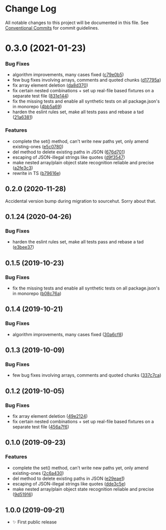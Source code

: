 # Change Log

All notable changes to this project will be documented in this file.
See [Conventional Commits](https://conventionalcommits.org) for commit guidelines.

# 0.3.0 (2021-01-23)


### Bug Fixes

* algorithm improvements, many cases fixed ([c79e0b5](https://github.com/codsen/codsen/commit/c79e0b5e97bbfdb04f1eff06949fb4bb33ee4c47))
* few bug fixes involving arrays, comments and quoted chunks ([d17795a](https://github.com/codsen/codsen/commit/d17795a0bb4af78abafe870d598f6b94e380ff48))
* fix array element deletion ([da8d370](https://github.com/codsen/codsen/commit/da8d370daaa60b2b80083bb89b6ebd8b5732cd32))
* fix certain nested combinations + set up real-file based fixtures on a separate test file ([831e144](https://github.com/codsen/codsen/commit/831e1448c9a3cb10cb490c00ba68c52aacad39e0))
* fix the missing tests and enable all synthetic tests on all package.json's in monorepo ([4bb5a69](https://github.com/codsen/codsen/commit/4bb5a69e77693e8bb59d63ba220b4630e637ada3))
* harden the eslint rules set, make all tests pass and rebase a tad ([21a6381](https://github.com/codsen/codsen/commit/21a6381a77668c17d6f0eb03b614e2a10794e655))


### Features

* complete the set() method, can't write new paths yet, only amend existing-ones ([e5c0780](https://github.com/codsen/codsen/commit/e5c0780f6a9c83ac53fb95fa07616b1eb575947d))
* del method to delete existing paths in JSON ([676d701](https://github.com/codsen/codsen/commit/676d7018f0c0dcae453471a4b44d7213f53a6d84))
* escaping of JSON-illegal strings like quotes ([d9f3547](https://github.com/codsen/codsen/commit/d9f3547b2dde763e623e286f495c2974d03ff28a))
* make nested array/plain object state recognition reliable and precise ([a2fe3c3](https://github.com/codsen/codsen/commit/a2fe3c3315d89db3305c0142ca9a6fd618cc4e20))
* rewrite in TS ([b79616e](https://github.com/codsen/codsen/commit/b79616eb745d4ed367d9bc8778a71102b1eaa69c))





## 0.2.0 (2020-11-28)

Accidental version bump during migration to sourcehut. Sorry about that.

## 0.1.24 (2020-04-26)

### Bug Fixes

- harden the eslint rules set, make all tests pass and rebase a tad ([e3bee37](https://gitlab.com/codsen/codsen/commit/e3bee37319d31f480a7d25e74c0168dacb64addd))

## 0.1.5 (2019-10-23)

### Bug Fixes

- fix the missing tests and enable all synthetic tests on all package.json's in monorepo ([b08c76a](https://gitlab.com/codsen/codsen/commit/b08c76a51546f9e02450e9bbd8eb3e52be1ecfe4))

## 0.1.4 (2019-10-21)

### Bug Fixes

- algorithm improvements, many cases fixed ([30a6cf8](https://gitlab.com/codsen/codsen/commit/30a6cf8ff639059507935ff348d4d9700ca8fec7))

## 0.1.3 (2019-10-09)

### Bug Fixes

- few bug fixes involving arrays, comments and quoted chunks ([337c7ca](https://gitlab.com/codsen/codsen/commit/337c7cad0935d7b1b2449d6b69175f5a3c02b8c4))

## 0.1.2 (2019-10-05)

### Bug Fixes

- fix array element deletion ([49e2124](https://gitlab.com/codsen/codsen/commit/49e2124))
- fix certain nested combinations + set up real-file based fixtures on a separate test file ([456a7f6](https://gitlab.com/codsen/codsen/commit/456a7f6))

## 0.1.0 (2019-09-23)

### Features

- complete the set() method, can't write new paths yet, only amend existing-ones ([2c6a430](https://gitlab.com/codsen/codsen/commit/2c6a430))
- del method to delete existing paths in JSON ([e29eae1](https://gitlab.com/codsen/codsen/commit/e29eae1))
- escaping of JSON-illegal strings like quotes ([dde3c5e](https://gitlab.com/codsen/codsen/commit/dde3c5e))
- make nested array/plain object state recognition reliable and precise ([9d51916](https://gitlab.com/codsen/codsen/commit/9d51916))

## 1.0.0 (2019-09-21)

- ✨ First public release
